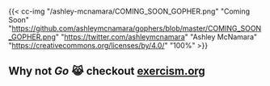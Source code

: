 #

{{< cc-img "/ashley-mcnamara/COMING_SOON_GOPHER.png" "Coming Soon"
"https://github.com/ashleymcnamara/gophers/blob/master/COMING_SOON_GOPHER.png"
"https://twitter.com/ashleymcnamara" "Ashley McNamara"
"https://creativecommons.org/licenses/by/4.0/" "100%" >}}

## Why not **_Go_** 😹 checkout [exercism.org](https://exercism.org/tracks/go)
